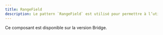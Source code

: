 ```yaml
---
title: RangeField
description: Le pattern `RangeField` est utilisé pour permettre à l’utilisateur de sélectionner un intervalle.
---
```


<doc-alert-bridge class="mb-8">

Ce composant est disponible sur la version Bridge.

</doc-alert-bridge>

<doc-tabs>

<doc-tab-item label="Utilisation">

<doc-usage name="range-field"></doc-usage>

</doc-tab-item>

<doc-tab-item label="API">

<doc-api name="range-field"></doc-api>
</doc-tab-item>

</doc-tabs>
